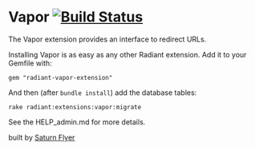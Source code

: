 # Vapor [![Build Status](https://secure.travis-ci.org/saturnflyer/radiant-vapor-extension.png?branch=master)](http://travis-ci.org/saturnflyer/radiant-vapor-extension)

The Vapor extension provides an interface to redirect URLs. 

Installing Vapor is as easy as any other Radiant extension. Add it to your Gemfile with:

    gem "radiant-vapor-extension"

And then (after `bundle install`) add the database tables:

    rake radiant:extensions:vapor:migrate

See the HELP_admin.md for more details.

built by [Saturn Flyer](http://www.saturnflyer.com)
